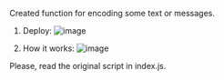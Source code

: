 Created function for encoding some text or messages.
1. Deploy:
![image](https://github.com/user-attachments/assets/17ee972e-26ee-4e1c-bebc-43b5ac284bde)

2. How it works:
![image](https://github.com/user-attachments/assets/6c08b7b6-ef2c-4ee6-872d-9e200511da54)

Please, read the original script in index.js.
